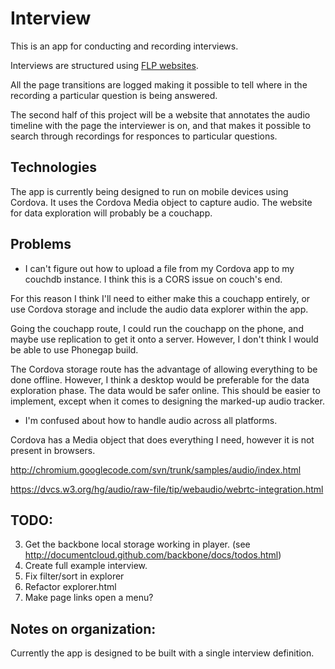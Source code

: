 Interview
=========

This is an app for conducting and recording interviews.

Interviews are structured using [FLP websites](https://github.com/nathanathan/FeelsLikePHP).

All the page transitions are logged making it possible to tell where in the recording a particular question is being answered.

The second half of this project will be a website that annotates the audio timeline with the page the interviewer is on,
and that makes it possible to search through recordings for responces to particular questions.

Technologies
------------

The app is currently being designed to run on mobile devices using Cordova.
It uses the Cordova Media object to capture audio.
The website for data exploration will probably be a couchapp.

Problems
--------

* I can't figure out how to upload a file from my Cordova app to my couchdb instance.
I think this is a CORS issue on couch's end.

For this reason I think I'll need to either make this a couchapp entirely,
or use Cordova storage and include the audio data explorer within the app.

Going the couchapp route, I could run the couchapp on the phone, and maybe use replication to get it onto a server. However, I don't think I would be able to use Phonegap build.

The Cordova storage route has the advantage of allowing everything to be done offline. However, I think a desktop would be preferable for the data exploration phase. The data would be safer online. This should be easier to implement, except when it comes to designing the marked-up audio tracker.

* I'm confused about how to handle audio across all platforms.

Cordova has a Media object that does everything I need, however it is not present in browsers.

http://chromium.googlecode.com/svn/trunk/samples/audio/index.html

https://dvcs.w3.org/hg/audio/raw-file/tip/webaudio/webrtc-integration.html

TODO:
-----

3. Get the backbone local storage working in player.
(see http://documentcloud.github.com/backbone/docs/todos.html)
4. Create full example interview.
5. Fix filter/sort in explorer
6. Refactor explorer.html
7. Make page links open a menu?

Notes on organization:
----------------------

Currently the app is designed to be built with a single interview definition.
